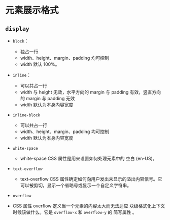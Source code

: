 # 元素展示格式
## `display`
- `block`：
    - 独占一行
    - width、height、margin、padding 均可控制
    - width 默认 100%。
- `inline`：
    - 可以共占一行
    - width 与 height 无效，水平方向的 margin 与 padding 有效，竖直方向的 margin 与 padding 无效
    - width 默认为本身内容宽度
- `inline-block`
    - 可以共占一行
    - width、height、margin、padding 均可控制
    - width 默认为本身内容宽度
- `white-space`
    - white-space CSS 属性是用来设置如何处理元素中的 空白 (en-US)。

- `text-overflow`
    - text-overflow CSS 属性确定如何向用户发出未显示的溢出内容信号。它可以被剪切，显示一个省略号或显示一个自定义字符串。

- `overflow`
- CSS 属性 overflow 定义当一个元素的内容太大而无法适应 块级格式化上下文 时候该做什么。它是 `overflow-x` 和 `overflow-y` 的 简写属性 。
